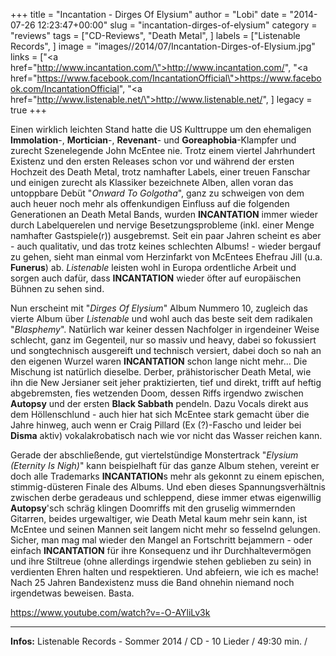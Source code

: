 +++
title = "Incantation - Dirges Of Elysium"
author = "Lobi"
date = "2014-07-26 12:23:47+00:00"
slug = "incantation-dirges-of-elysium"
category = "reviews"
tags = ["CD-Reviews", "Death Metal", ]
labels = ["Listenable Records", ]
image = "images//2014/07/Incantation-Dirges-of-Elysium.jpg"
links = ["<a href=\"http://www.incantation.com/\">http://www.incantation.com/</a>", "<a href=\"https://www.facebook.com/IncantationOfficial\">https://www.facebook.com/IncantationOfficial</a>", "<a href=\"http://www.listenable.net/\">http://www.listenable.net/</a>", ]
legacy = true
+++

Einen wirklich leichten Stand hatte die US Kulttruppe um den ehemaligen **Immolation**-, **Mortician**-, **Revenant**- und **Goreaphobia**-Klampfer und zurecht Szenelegende John McEntee nie. Trotz einem viertel Jahrhundert Existenz und den ersten Releases schon vor und während der ersten Hochzeit des Death Metal, trotz namhafter Labels, einer treuen Fanschar und einigen zurecht als Klassiker bezeichnete Alben, allen voran das untoppbare Debüt "_Onward To Golgotha_", ganz zu schweigen von dem auch heuer noch mehr als offenkundigen Einfluss auf die folgenden Generationen an Death Metal Bands, wurden **INCANTATION** immer wieder durch Labelquerelen und nervige Besetzungsprobleme (inkl. einer Menge namhafter Gastspiele(r)) ausgebremst. Seit ein paar Jahren scheint es aber - auch qualitativ, und das trotz keines schlechten Albums! - wieder bergauf zu gehen, sieht man einmal vom Herzinfarkt von McEntees Ehefrau Jill (u.a. **Funerus**) ab. _Listenable_ leisten wohl in Europa ordentliche Arbeit und sorgen auch dafür, dass **INCANTATION** wieder öfter auf europäischen Bühnen zu sehen sind.

Nun erscheint mit "_Dirges Of Elysium_" Album Nummero 10, zugleich das vierte Album über _Listenable_ und wohl auch das beste seit dem radikalen "_Blasphemy_". Natürlich war keiner dessen Nachfolger in irgendeiner Weise schlecht, ganz im Gegenteil, nur so massiv und heavy, dabei so fokussiert und songtechnisch ausgereift und technisch versiert, dabei doch so nah an den eigenen Wurzel waren **INCANTATION** schon lange nicht mehr... Die Mischung ist natürlich dieselbe. Derber, prähistorischer Death Metal, wie ihn die New Jersianer seit jeher praktizierten, tief und direkt, trifft auf heftig abgebremsten, fies wetzenden Doom, dessen Riffs irgendwo zwischen **Autopsy** und der ersten **Black Sabbath** pendeln. Dazu Vocals direkt aus dem Höllenschlund - auch hier hat sich McEntee stark gemacht über die Jahre hinweg, auch wenn er Craig Pillard (Ex (?)-Fascho und leider bei **Disma** aktiv) vokalakrobatisch nach wie vor nicht das Wasser reichen kann.

Gerade der abschließende, gut viertelstündige Monstertrack "_Elysium (Eternity Is Nigh)_" kann beispielhaft für das ganze Album stehen, vereint er doch alle Trademarks **INCANTATION**s mehr als gekonnt zu einem epischen, stimmig-düsteren Finale des Albums. Und eben dieses Spannungsverhältnis zwischen derbe geradeaus und schleppend, diese immer etwas eigenwillig **Autopsy**'sch schräg klingen Doomriffs mit den gruselig wimmernden Gitarren, beides urgewaltiger, wie Death Metal kaum mehr sein kann, ist McEntee und seinen Mannen seit langem nicht mehr so fesselnd gelungen. Sicher, man mag mal wieder den Mangel an Fortschritt bejammern - oder einfach **INCANTATION** für ihre Konsequenz und ihr Durchhaltevermögen und ihre Stiltreue (ohne allerdings irgendwie stehen geblieben zu sein) in verdienten Ehren halten und respektieren. Und abfeiern, wie ich es mache! Nach 25 Jahren Bandexistenz muss die Band ohnehin niemand noch irgendetwas beweisen. Basta.

https://www.youtube.com/watch?v=-O-AYliLv3k



---
**Infos:**
Listenable Records - Sommer 2014 / 
CD - 	10 Lieder / 49:30 min. / 
